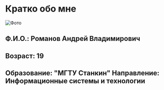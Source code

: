 # Кратко обо мне
![Фото](https://sun9-10.userapi.com/impg/XPChpWixJZ_yKqzSAij8VpILW5I4l8UGPXOu-Q/w0GWcL89odY.jpg?size=722x1280&quality=96&sign=5182d09be2855c7db9eb657d3051f463&type=album)
## Ф.И.О.: Романов Андрей Владимирович
## Возраст: 19
## Образование: "МГТУ Станкин" Направление: Информационные системы и технологии

